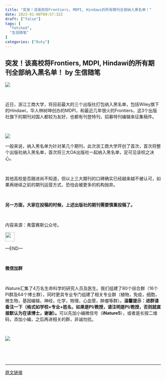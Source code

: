 ```yaml
---
title: "突发！该高校将Frontiers, MDPI, Hindawi的所有期刊全部纳入黑名单！"
date: 2023-01-08T09:57:32Z
draft: ["false"]
tags: [
  "fetched",
  "生信随笔"
]
categories: ["Duty"]
---
```

突发！该高校将Frontiers, MDPI, Hindawi的所有期刊全部纳入黑名单！ by 生信随笔
------
<div><p data-mpa-powered-by="yiban.io"><img data-ratio="0.16176470588235295" data-type="gif" data-w="680" width="auto" data-src="https://mmbiz.qpic.cn/mmbiz_gif/v4vz52CcB1223Vnp7GJrr8EYGn2sAMInBu5ba2NocrPYUfdAC0spPvFG5Uia4wbGE9Gw3icRb79ZYsC4PD0iaplJw/640?wx_fmt=gif&amp;wxfrom=5&amp;wx_lazy=1&amp;tp=wxpic" src="https://mmbiz.qpic.cn/mmbiz_gif/v4vz52CcB1223Vnp7GJrr8EYGn2sAMInBu5ba2NocrPYUfdAC0spPvFG5Uia4wbGE9Gw3icRb79ZYsC4PD0iaplJw/640?wx_fmt=gif&amp;wxfrom=5&amp;wx_lazy=1&amp;tp=wxpic"><span></span></p><p><span><br></span></p><p><span>近日，浙江工商大学，将目前最大的三个出版社打包纳入黑名单，包括Wiley旗下的Hindawi，</span><span>华人林树坤创</span><span>办的MDPI，和最近几年很火的Frontiers，这3个出版社旗下的期刊对国人都较为友好，也都有刊登特刊，招募特刊编辑来征集稿件。</span></p><p><br></p><p><a data-miniprogram-appid="wxe1d6eefa08b6fa90" data-miniprogram-path="pages/index/index" data-miniprogram-nickname="IF查与投" data-miniprogram-type="image" data-miniprogram-servicetype="" href=""><img data-ratio="0.5842592592592593" data-s="300,640" data-w="1080" data-src="https://mmbiz.qpic.cn/mmbiz_png/24WbOymuuvYUDpAXV0ZMImiaClHtlZlsdh433kicQEBIQael5iaQ9bJRhJzR2ibQ57OclfVRaibr2Ug5kgKiawxGQL8w/640?wx_fmt=png&amp;wxfrom=5&amp;wx_lazy=1&amp;wx_co=1&amp;tp=wxpic" src="https://mmbiz.qpic.cn/mmbiz_png/24WbOymuuvYUDpAXV0ZMImiaClHtlZlsdh433kicQEBIQael5iaQ9bJRhJzR2ibQ57OclfVRaibr2Ug5kgKiawxGQL8w/640?wx_fmt=png&amp;wxfrom=5&amp;wx_lazy=1&amp;wx_co=1&amp;tp=wxpic"></a></p><p><span>一般来说，纳入黑名单为针对某几个期刊，此次浙工商大学开创了首次，首次将整个出版社纳入黑名单，首次将三大OA出版社一起纳入黑名单，足可见该校之决心。<br></span></p><p><br></p><p><span>其他高校是否跟进尚不知道，但以上三大期刊的口碑确实已经越来越不被认可，如果再继续之前的期刊运营方式，恐怕会被更多的机构抛弃。</span><br></p><p><br></p><p><span><strong><span>另一方面，大家在投稿的时候，上述出版社的期刊需要慎重投稿了。</span></strong></span></p><p><br></p><section><span>内容来源：弗雷赛斯公众号。</span></section><section data-tools="135编辑器" data-id="93352"><section><section data-tools="135编辑器" data-id="93352"><section><section data-tools="135编辑器" data-id="93352"><section><section data-tools="135编辑器" data-id="93352"><section><section data-tools="135编辑器" data-id="93352"><section><section data-tools="135编辑器" data-id="93352"><section><section data-tools="135编辑器" data-id="93352"><section><section><p><img data-fileid="100054530" data-ratio="2.25" data-type="png" data-w="44" data-width="100%" width="30px" data-src="https://mmbiz.qpic.cn/mmbiz_png/81pcmhUzwI6MdVQ0zk6bkhTgAwHFiaiaSDkG7ickr8s7VGldyOLut6EIVkZSDL8KnNqM4Aur1b2CQgeJVEnJHcIcg/640?wx_fmt=png&amp;wxfrom=5&amp;wx_lazy=1&amp;wx_co=1&amp;tp=wxpic" src="https://mmbiz.qpic.cn/mmbiz_png/81pcmhUzwI6MdVQ0zk6bkhTgAwHFiaiaSDkG7ickr8s7VGldyOLut6EIVkZSDL8KnNqM4Aur1b2CQgeJVEnJHcIcg/640?wx_fmt=png&amp;wxfrom=5&amp;wx_lazy=1&amp;wx_co=1&amp;tp=wxpic"></p><p>—<span data-brushtype="text">END</span>—</p></section></section></section><section data-role="paragraph"><p><br></p></section></section></section></section></section></section></section></section></section></section></section></section></section><section data-role="paragraph"><section><section><p><strong>微信加群</strong></p><section><section><section><br data-filtered="filtered"></section></section><section><p><span>iNature汇集了4万名生命科学的研究人员及医生。我们组建了80个综合群（16个PI群及64个博士群），同时更具专业专门组建了相关专业群（植物，免疫，细胞，微生物，基因编辑，神经，化学，物理，心血管，肿瘤等群）。</span><strong>温馨提示：进群请备注一下（格式如学校+专业+姓名，如果是PI/教授，请</strong><span><strong>注明是<strong>PI/教授</strong></strong></span><strong>，否则就直接</strong><span><strong>默认为在读博士</strong></span><strong><strong><strong>，谢谢</strong></strong>）。</strong><span>可以先加小编微信号（<strong>iNature5</strong>），或者是长按二维码，添加小编，之后再进相关的群，非诚勿扰。</span></p></section></section><p><br data-filtered="filtered"></p><p><img data-fileid="100054534" data-galleryid="" data-ratio="1.0026178010471205" data-s="300,640" data-type="png" data-w="382" data-src="https://mmbiz.qpic.cn/mmbiz_png/81pcmhUzwI5TrLFsDqSkJLSS8dd7n7NYfyLw2iatoN5K1kaYCRrKrKdeLXKjbP2LDcf9fEibwEo3nzjAXaib1wgiag/640?wx_fmt=png&amp;wxfrom=5&amp;wx_lazy=1&amp;wx_co=1&amp;tp=wxpic" src="https://mmbiz.qpic.cn/mmbiz_png/81pcmhUzwI5TrLFsDqSkJLSS8dd7n7NYfyLw2iatoN5K1kaYCRrKrKdeLXKjbP2LDcf9fEibwEo3nzjAXaib1wgiag/640?wx_fmt=png&amp;wxfrom=5&amp;wx_lazy=1&amp;wx_co=1&amp;tp=wxpic"></p></section></section><p><br></p></section><p><br></p><p><mp-style-type data-value="3"></mp-style-type></p></div>  
<hr>
<a href="https://mp.weixin.qq.com/s/uhGpLJ1XID2Kx8wLex5jPA",target="_blank" rel="noopener noreferrer">原文链接</a>
